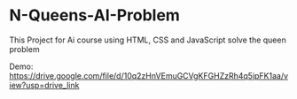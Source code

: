 # N-Queens-AI-Problem
This Project for Ai course using HTML, CSS and JavaScript 
solve the queen problem

Demo: https://drive.google.com/file/d/10q2zHnVEmuGCVgKFGHZzRh4q5jpFK1aa/view?usp=drive_link
